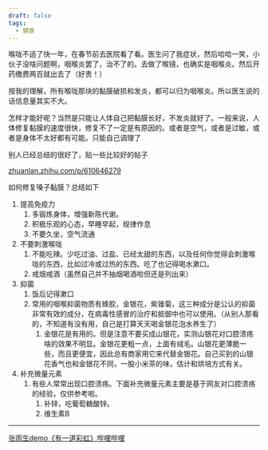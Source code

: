 ```yaml
---
draft: false
tags:
  - 健康
---
```


喉咙不适了快一年，在春节前去医院看了看。医生问了我症状，然后哈哈一笑，小伙子没啥问题啊，咽喉炎罢了，治不了的。去做了喉镜，也确实是咽喉炎。然后开药缴费两百就出去了（好贵！）

按我的理解，所有喉咙那块的黏膜破损和发炎，都可以归为咽喉炎。所以医生说的话信息量其实不大。

怎样才能好呢？当然是只能让人体自己把黏膜长好，不发炎就好了。一般来说，人体修复黏膜的速度很快，修复不了一定是有原因的。或者是空气，或者是过敏，或者是身体不太好都有可能。只能自己调理了

别人已经总结的很好了，贴一些比较好的帖子

[zhuanlan.zhihu.com/p/610646279](https://zhuanlan.zhihu.com/p/610646279)


如何修复嗓子黏膜？总结如下
1. 提高免疫力
	1. 多锻炼身体，增强新陈代谢。
	2. 积极乐观的心态，早睡早起，规律作息
	3. 不要久坐，空气流通
2. 不要刺激喉咙
	1. 不能吃辣。少吃过油、过盐、已经太甜的东西，以及任何你觉得会刺激喉咙的东西，比如过冷或过热的东西。吃了也记得喝水漱口。
	2. 戒烟戒酒（虽然自己并不抽烟喝酒啦但还是列出来）
3. 抑菌
	1. 饭后记得漱口
	2. 常用的咽喉抑菌物质有蜂胶，金银花，紫锥菊，这三种成分是公认的抑菌非常有效的成分，在病毒性感冒的治疗和抵御中也可以使用。（从别人那看的，不知道有没有用，自己是打算天天喝金银花泡水养生了）
		1. 金银花是有用的。但是注意不要买成山银花，实测山银花对口腔溃疡啥的效果不明显。金银花更粗一点，上面有绒毛。山银花更薄脆一些，而且更便宜，因此总有商家用它来代替金银花。自己买到的山银花香气也和金银花不同，一股小米茶的味，估计和烘培方式有关。
4. 补充微量元素
	1. 有些人常常出现口腔溃疡。下面补充微量元素主要是基于网友对口腔溃疡的经验，仅供参考啦。
		1. 补锌，吃葡萄糖酸锌。
		2. 维生素B





-----------

[张雨生demo《有一道彩虹》哔哩哔哩](https://www.bilibili.com/video/BV1Xo4y1y7JP)